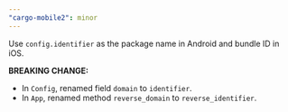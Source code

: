 ```yaml
---
"cargo-mobile2": minor
---
```


Use `config.identifier` as the package name in Android and bundle ID in iOS.

**BREAKING CHANGE:**
  - In `Config`, renamed field `domain` to `identifier`.
  - In `App`, renamed method `reverse_domain` to `reverse_identifier`.
